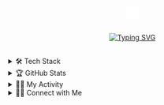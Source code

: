 <div align="center">
   <a href="https://vanajvanguardia.nextdevs.tech/" target="blank"><img align="center" width="25" src="https://github.com/vn-aj-vngrd/vn-aj-vngrd/blob/main/assets/Van.svg" /></a>

## 
  
[![Typing SVG](https://readme-typing-svg.herokuapp.com?font=consolas&color=FFFFFF&center=true&vCenter=true&lines=Welcome%F0%9F%91%8B;I'm+an+IT+student+%F0%9F%A7%91%E2%80%8D%F0%9F%8E%93;and+aspiring+developer+%F0%9F%A7%91%E2%80%8D%F0%9F%92%BB;You+can+call+me+AJ+%F0%9F%A5%B0)](https://git.io/typing-svg)
</div>

## 

<details>
  <summary>🛠️ Tech Stack</summary>
<div>
  
<samp>
<div align="center">
      
### 🧰 Progamming Languages

<p>
  <a href="https://www.typescriptlang.org/" title="Typescript"><img src="https://github.com/get-icon/geticon/raw/master/icons/typescript-icon.svg" alt="Typescript" width="21px" height="21px"></a>
  <a href="https://developer.mozilla.org/en-US/docs/Web/JavaScript" title="JavaScript"><img src="https://github.com/get-icon/geticon/raw/master/icons/javascript.svg" alt="JavaScript" width="21px" height="21px"></a>
  <a href="https://www.python.org/" title="Python"><img src="https://github.com/get-icon/geticon/raw/master/icons/python.svg" alt="Python" width="21px" height="21px"></a>
  <a href="https://en.wikipedia.org/wiki/C_(programming_language)" title="C"><img src="https://github.com/get-icon/geticon/raw/master/icons/c.svg" alt="C" width="21px" height="21px"></a>
    <a href="https://en.wikipedia.org/wiki/C_Sharp_(programming_language)" title="C-Sharp"><img src="https://github.com/get-icon/geticon/raw/master/icons/c-sharp.svg" alt="C#" width="21px" height="21px"></a>
  <a href="https://www.java.com/" title="Java"><img src="https://github.com/get-icon/geticon/raw/master/icons/java.svg" alt="Java" width="21px" height="21px"></a>
  <a href="https://php.net/" title="PHP"><img src="https://github.com/get-icon/geticon/raw/master/icons/php.svg" alt="PHP" width="21px" height="21px"></a>
  <a href="https://en.wikipedia.org/wiki/HTML5" title="HTML5"><img src="https://github.com/get-icon/geticon/raw/master/icons/html-5.svg" alt="HTML5" width="21px" height="21px"></a>
  <a href="https://www.w3.org/Style/CSS/Overview.en.html" title="CSS"><img src="https://github.com/get-icon/geticon/raw/master/icons/css-3.svg" alt="CSS" width="21px" height="21px"></a>
</p>
  
### 💻 Frameworks and Libraries  
 
<p>
    <a href="https://laravel.com/" title="Laravel"><img src="https://github.com/get-icon/geticon/raw/master/icons/laravel.svg" alt="Laravel" width="21px" height="21px">   </a>
  <a href="https://vuejs.org/" title="Vue.js"><img src="https://github.com/get-icon/geticon/raw/master/icons/vue.svg" alt="Vue.js" width="21px" height="21px"></a>
  <a href="https://reactjs.org/" title="React"><img src="https://github.com/get-icon/geticon/raw/master/icons/react.svg" alt="React" width="21px" height="21px"></a>
  <a href="https://getbootstrap.com/" title="Bootstrap"><img src="https://github.com/get-icon/geticon/raw/master/icons/bootstrap.svg" alt="Bootstrap" width="21px" height="21px"></a>
  <a href="https://tailwindcss.com/" title="Tailwind CSS"><img src="https://github.com/get-icon/geticon/raw/master/icons/tailwindcss-icon.svg" alt="Tailwind CSS" width="21px" height="21px"></a>
  <a href="https://pandas.pydata.org/" title="Pandas"><img src="https://github.com/get-icon/geticon/raw/master/icons/pandas-icon.svg" alt="pandas" width="21px" height="21px"></a>
    <a href="https://nextjs.org/" title="Next.js"><img src="https://raw.githubusercontent.com/creativetimofficial/public-assets/master/logos/nextjs.jpg" alt="Next.js" width="21px" height="21px"></a>
  <a href="https://redux.js.org/" title="Redux"><img src="https://github.com/get-icon/geticon/raw/master/icons/redux.svg" alt="redux" width="21px" height="21px"></a>
   <a href="https://dotnet.microsoft.com/en-us/apps/xamarin" title="Xamarin"><img src="https://github.com/get-icon/geticon/raw/master/icons/xamarin.svg" alt="xamarin" width="21px" height="21px"></a>
</p>

### 🗄️ Databases and Cloud Hosting

<p>
  <a href="https://dev.mysql.com/" title="MySQL"><img src="https://github.com/get-icon/geticon/raw/master/icons/mysql.svg" alt="MySQL" width="21px" height="21px"></a>
  <a href="https://www.firebase.com/" title="Firebase"><img src="https://github.com/get-icon/geticon/raw/master/icons/firebase.svg" alt="Firebase" width="21px" height="21px"></a>
  <a href="https://www.mongodb.org/" title="MongoDB"><img src="https://github.com/get-icon/geticon/raw/master/icons/mongodb-icon.svg" alt="MongoDB" width="21px" height="21px"></a>
   <a href="https://www.prisma.io/" title="Prisma"><img src="https://cdn.icon-icons.com/icons2/2107/PNG/512/file_type_prisma_icon_130234.png" alt="Prisma" width="21px" height="21px"></a>
   <a href=https://vercel.com" title="Vercel"><img src="https://github.com/get-icon/geticon/raw/master/icons/vercel.svg" alt="Vercel" width="21px" height="21px"></a>
</p>
  
### ⛏️ Other Platform and Tools

<p>
  <a href="https://www.npmjs.com/" title="npm"><img src="https://github.com/get-icon/geticon/raw/master/icons/npm.svg" alt="npm" width="21px" height="21px"></a>
  <a href="https://yarnpkg.com/" title="Yarn"><img src="https://github.com/get-icon/geticon/raw/master/icons/yarn.svg" alt="Yarn" width="21px" height="21px"></a>
  <a href="https://eslint.org/" title="ESLint"><img src="https://github.com/get-icon/geticon/raw/master/icons/eslint.svg" alt="ESLint" width="21px" height="21px"></a>
  <a href="https://prettier.io/" title="Prettier"><img src="https://github.com/get-icon/geticon/raw/master/icons/prettier.svg" alt="Prettier" width="21px" height="21px"></a>
  <a href="https://code.visualstudio.com/" title="Visual Studio Code"><img src="https://github.com/get-icon/geticon/raw/master/icons/visual-studio-code.svg" alt="Visual Studio Code" width="21px" height="21px"></a>
  <a href="https://visualstudio.microsoft.com/" title="Visual Studio"><img src="https://raw.githubusercontent.com/get-icon/geticon/master/icons/visual-studio.svg" alt="Visual Studio" width="21px" height="21px"></a>
    <a href="https://www.figma.com/" title="Figma"><img src="https://raw.githubusercontent.com/get-icon/geticon/master/icons/figma.svg" alt="Figma" width="21px" height="21px"></a>    
    <a href="https://github.com/" title="GitHub"><img src="https://github.com/get-icon/geticon/blob/master/icons/github-octocat.svg" alt="GitHub" width="21px" height="21px"></a>
    
</p>  

</div>
</samp>
</div>
</details>

<details> 
  <summary>🏆 GitHub Stats</summary>
  <div align="center">
      <br/>
      <div>

![](https://komarev.com/ghpvc/?username=vn-aj-vngrd&color=yellow)

</div>
        <p align="center">
          <img src="https://github-readme-stats.vercel.app/api/top-langs/?username=vn-aj-vngrd&langs_count=10&theme=gruvbox&layout=compact&hide_border=true" alt="vn-aj-vngrd :: Top Langs" />
        </p>
        <p align="center">
          <img width="49.5%" src="https://github-readme-stats.vercel.app/api?username=vn-aj-vngrd&show_icons=true&theme=gruvbox&hide_border=true" />
          <img width="49.5%" src="https://github-readme-streak-stats.herokuapp.com/?user=vn-aj-vngrd&theme=gruvbox&hide_border=true" />
       </p>

                                                                                                                                    
[![trophy](https://github-profile-trophy.vercel.app/?username=vn-aj-vngrd&theme=onedark&column=4&row=2)]                                                            
                                                                                                                                    
                                                                                                                                    
  </div>    
</details>

<details>
  <summary>🧑‍💻 My Activity</summary>
  
  <br/>
  <div align="center">
    
[![spotify-github-profile](https://spotify-github-profile.vercel.app/api/view?uid=12150159221&cover_image=true&theme=novatorem&bar_color=53b14f&bar_color_cover=false)](https://spotify-github-profile.vercel.app/api/view?uid=12150159221&redirect=true)

  <div>
    <a href="https://github.com/ashutosh00710/github-readme-activity-graph"><img alt="vn-aj-vngrd's Activity Graph" src="https://github-readme-activity-graph.cyclic.app/graph/?username=vn-aj-vngrd&bg_color=000&color=fff&line=00E676&point=fff&hide_border=true" />
  </a>
  </div>
  
  <div>
    <a href="https://vanaj-vanguardia.web.app/">
      <img src="https://github.com/vn-aj-vngrd/vn-aj-vngrd/blob/main/assets/github-user-contribution.svg" alt="snake-contributions" />
    </a>
  </div>
      
  </div>

</details>

<details>
  <summary>🙋‍♂️ Connect with Me</summary>
<div>
  <samp>
    <p align="center">
      <br/>
      <a href="https://www.linkedin.com/in/van-aj-vanguardia-a0654a223/" target="blank"><img align="center"
         src="https://img.shields.io/badge/linkedin-%231DA1F2.svg?style=for-the-badge&logo=linkedin&logoColor=white"
         alt="linkedin-vanajvanguardia" height="30"/>
      </a>
      <a href="https://www.facebook.com/vn.aj.vngrd" target="blank"><img align="center"
         src="https://img.shields.io/badge/facebook-4267B2.svg?style=for-the-badge&logo=facebook&logoColor=white"
         alt="facebook-vanajvanguardia" height="30"/>
      </a>
      <a href="mailto:vanajvanguardia@gmail.com" target="blank"><img align="center"
         src="https://img.shields.io/badge/gmail-EA4335.svg?style=for-the-badge&logo=gmail&logoColor=white"
         alt="gmail-vanajvanguardia" height="30"/>
      </a>
      <a href="https://www.instagram.com/vn.aj.vngrd/?hl=en" target="blank"><img align="center"
         src="https://img.shields.io/badge/instagram-%23E4405F.svg?style=for-the-badge&logo=Instagram&logoColor=white"
         alt="instagram-vanajvanguardia" height="30"/>
      </a>
      <a href="https://twitter.com/vn_aj_vngrd" target="blank"><img align="center"
         src="https://img.shields.io/badge/twitter-1DA1F2.svg?style=for-the-badge&logo=twitter&logoColor=white"
         alt="azzar" height="30"/>
      </a>
    </p>
  </samp>
</div>
</details>

## 
